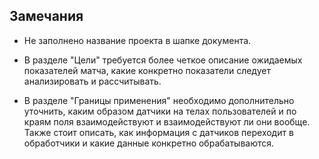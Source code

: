## Замечания

+ Не заполнено название проекта в шапке документа.

+ В разделе "Цели" требуется более четкое описание ожидаемых показателей матча, какие конкретно показатели следует анализировать и рассчитывать.

+ В разделе "Границы применения" необходимо дополнительно уточнить, каким образом датчики на телах пользователей и по краям поля взаимодействуют и взаимодействуют ли они вообще. Также стоит описать, как информация с датчиков переходит в обработчики и какие данные конкретно обрабатываются.